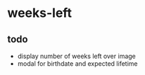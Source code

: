 # weeks-left

## todo

* display number of weeks left over image
* modal for birthdate and expected lifetime
